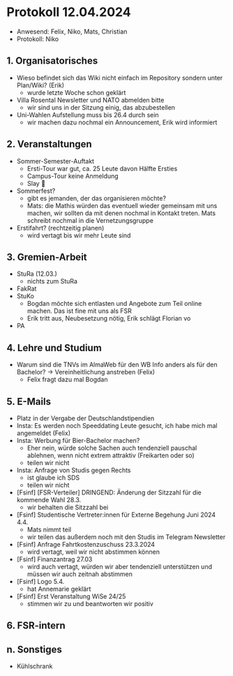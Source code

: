 ---
---

# Protokoll 12.04.2024

- Anwesend: Felix, Niko, Mats, Christian
- Protokoll: Niko

## 1. Organisatorisches

- Wieso befindet sich das Wiki nicht einfach im Repository sondern unter Plan/Wiki? (Erik)
  - wurde letzte Woche schon geklärt
- Villa Rosental Newsletter und NATO abmelden bitte
  - wir sind uns in der Sitzung einig, das abzubestellen
- Uni-Wahlen Aufstellung muss bis 26.4 durch sein
  - wir machen dazu nochmal ein Announcement, Erik wird informiert

## 2. Veranstaltungen

- Sommer-Semester-Auftakt
  - Ersti-Tour war gut, ca. 25 Leute davon Hälfte Ersties
  - Campus-Tour keine Anmeldung
  - Slay 👏
- Sommerfest?
  - gibt es jemanden, der das organisieren möchte?
  - Mats: die Mathis würden das eventuell wieder gemeinsam mit uns machen, wir sollten da mit denen nochmal in Kontakt treten. Mats schreibt nochmal in die Vernetzungsgruppe
- Erstifahrt? (rechtzeitig planen)
  - wird vertagt bis wir mehr Leute sind

## 3. Gremien-Arbeit

- StuRa (12.03.)
  - nichts zum StuRa
- FakRat
- StuKo
  - Bogdan möchte sich entlasten und Angebote zum Teil online machen. Das ist fine mit uns als FSR
  - Erik tritt aus, Neubesetzung nötig, Erik schlägt Florian vo
- PA

## 4. Lehre und Studium

- Warum sind die TNVs im AlmaWeb für den WB Info anders als für den Bachelor? -> Vereinheitlichung anstreben (Felix)
  - Felix fragt dazu mal Bogdan

## 5. E-Mails

- Platz in der Vergabe der Deutschlandstipendien
- Insta: Es werden noch Speeddating Leute gesucht, ich habe mich mal angemeldet (Felix)
- Insta: Werbung für Bier-Bachelor machen?
  - Eher nein, würde solche Sachen auch tendenziell pauschal ablehnen, wenn nicht extrem attraktiv (Freikarten oder so)
  - teilen wir nicht
- Insta: Anfrage von Studis gegen Rechts
  - ist glaube ich SDS
  - teilen wir nicht
- [Fsinf] [FSR-Verteiler] DRINGEND: Änderung der Sitzzahl für die kommende Wahl 28.3.
  - wir behalten die Sitzzahl bei
- [Fsinf] Studentische Vertreter:innen für Externe Begehung Juni 2024 4.4.
  - Mats nimmt teil
  - wir teilen das außerdem noch mit den Studis im Telegram Newsletter
- [Fsinf] Anfrage Fahrtkostenzuschuss 23.3.2024
  - wird vertagt, weil wir nicht abstimmen können
- [Fsinf] Finanzantrag 27.03
  - wird auch vertagt, würden wir aber tendenziell unterstützen und müssen wir auch zeitnah abstimmen
- [Fsinf] Logo 5.4.
  - hat Annemarie geklärt
- [Fsinf] Erst Veranstaltung WiSe 24/25
  - stimmen wir zu und beantworten wir positiv

## 6. FSR-intern

## n. Sonstiges

- Kühlschrank
